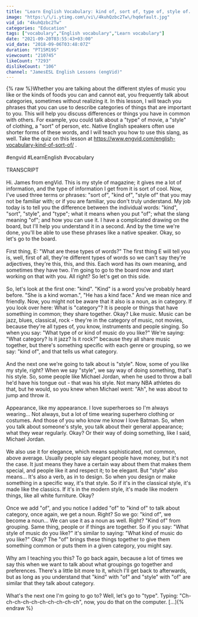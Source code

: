 ```yaml
---
title: "Learn English Vocabulary: kind of, sort of, type of, style of..."
image: "https:\/\/i.ytimg.com\/vi\/4kuhQzbc2Tw\/hqdefault.jpg"
vid_id: "4kuhQzbc2Tw"
categories: "Education"
tags: ["vocabulary","English vocabulary","Learn vocabulary"]
date: "2021-09-20T03:55:43+03:00"
vid_date: "2018-09-06T03:48:07Z"
duration: "PT15M19S"
viewcount: "210745"
likeCount: "7293"
dislikeCount: "106"
channel: "JamesESL English Lessons (engVid)"
---
```

{% raw %}Whether you are talking about the different styles of music you like or the kinds of foods you can and cannot eat, you frequently talk about categories, sometimes without realizing it. In this lesson, I will teach you phrases that you can use to describe categories of things that are important to you. This will help you discuss differences or things you have in common with others. For example, you could talk about a &quot;type&quot; of movie, a &quot;style&quot; of clothing, a &quot;sort&quot; of person, etc. Native English speakers often use shorter forms of these words, and I will teach you how to use this slang, as well. Take the quiz on this lesson at <a rel="nofollow" target="blank" href="https://www.engvid.com/english-vocabulary-kind-of-sort-of/">https://www.engvid.com/english-vocabulary-kind-of-sort-of/</a> .<br /><br />#engvid #LearnEnglish #vocabulary<br /><br />TRANSCRIPT<br /><br />Hi. James from engVid. This is my style of magazine; it gives me a lot of information, and the type of information I get from it is sort of cool. Now, I've used three terms or phrases: &quot;sort of&quot;, &quot;kind of&quot;, &quot;style of&quot; that you may not be familiar with; or if you are familiar, you don't truly understand. My job today is to tell you the difference between the individual words: &quot;kind&quot;, &quot;sort&quot;, &quot;style&quot;, and &quot;type&quot;; what it means when you put &quot;of&quot;; what the slang meaning &quot;of&quot;; and how you can use it. I have a complicated drawing on the board, but I'll help you understand it in a second. And by the time we're done, you'll be able to use these phrases like a native speaker. Okay, so let's go to the board.<br /><br />First thing, E: &quot;What are these types of words?&quot; The first thing E will tell you is, well, first of all, they're different types of words so we can't say they're adjectives, they're this, this, and this. Each word has its own meaning, and sometimes they have two. I'm going to go to the board now and start working on that with you. All right? So let's get on this side.<br /><br />So, let's look at the first one: &quot;kind&quot;. &quot;Kind&quot; is a word you've probably heard before. &quot;She is a kind woman.&quot;, &quot;He has a kind face.&quot; And we mean nice and friendly. Now, you might not be aware that it also is a noun, as in category. If you look over here: What is &quot;category&quot;? It is people or things that have something in common; they share together. Okay? Like music. Music can be jazz, blues, classical, rock - they're in the category of music, not movies, because they're all types of, you know, instruments and people singing. So when you say: &quot;What type of or kind of music do you like?&quot; We're saying: &quot;What category? Is it jazz? Is it rock?&quot; because they all share music together, but there's something specific with each genre or grouping, so we say: &quot;kind of&quot;, and that tells us what category.<br /><br />And the next one we're going to talk about is &quot;style&quot;. Now, some of you like my style, right? When we say &quot;style&quot;, we say way of doing something, that's his style. So, some people like Michael Jordan, when he used to throw a ball he'd have his tongue out - that was his style. Not many NBA athletes do that, but he would, so you knew when Michael went: &quot;Ah&quot;, he was about to jump and throw it.<br /><br />Appearance, like my appearance. I love superheroes so I'm always wearing... Not always, but a lot of time wearing superhero clothing or costumes. And those of you who know me know I love Batman. So, when you talk about someone's style, you talk about their general appearance; what they wear regularly. Okay? Or their way of doing something, like I said, Michael Jordan.<br /><br />We also use it for elegance, which means sophisticated, not common, above average. Usually people say elegant people have money, but it's not the case. It just means they have a certain way about them that makes them special, and people like it and respect it; to be elegant. But &quot;style&quot; also means... It's also a verb, as in to design. So when you design or make something in a specific way, it's that style. So if it's in the classical style, it's made like the classics. If it's in the modern style, it's made like modern things, like all white furniture. Okay?<br /><br />Once we add &quot;of&quot;, and you notice I added &quot;of&quot; to &quot;kind of&quot; to talk about category, once again, we get a noun. Right? So we go: &quot;kind of&quot;, we become a noun... We can use it as a noun as well. Right? &quot;Kind of&quot; from grouping. Same thing, people or if things are together. So if you say: &quot;What style of music do you like?&quot; it's similar to saying: &quot;What kind of music do you like?&quot; Okay? The &quot;of&quot; brings these things together to give them something common or puts them in a given category, you might say.<br /><br />Why am I teaching you this? To go back again, because a lot of times we say this when we want to talk about what groupings go together and preferences. There's a little bit more to it, which I'll get back to afterwards, but as long as you understand that &quot;kind&quot; with &quot;of&quot; and &quot;style&quot; with &quot;of&quot; are similar that they talk about category.<br /><br />What's the next one I'm going to go to? Well, let's go to &quot;type&quot;. Typing: &quot;Ch-ch-ch-ch-ch-ch-ch-ch-ch-ch&quot;, now, you do that on the computer. […]{% endraw %}
